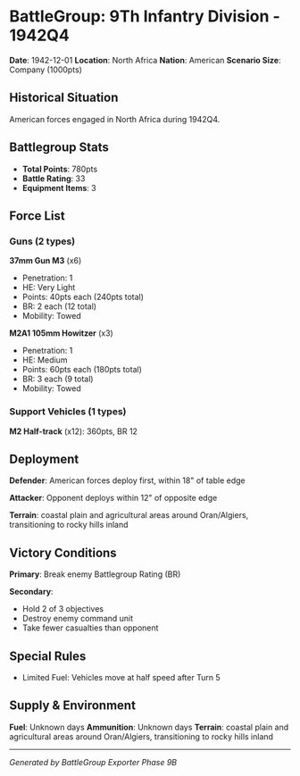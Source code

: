 # BattleGroup: 9Th Infantry Division - 1942Q4

**Date**: 1942-12-01
**Location**: North Africa
**Nation**: American
**Scenario Size**: Company (1000pts)

## Historical Situation

American forces engaged in North Africa during 1942Q4.

## Battlegroup Stats

- **Total Points**: 780pts
- **Battle Rating**: 33
- **Equipment Items**: 3

## Force List

### Guns (2 types)

**37mm Gun M3** (x6)
- Penetration: 1
- HE: Very Light
- Points: 40pts each (240pts total)
- BR: 2 each (12 total)
- Mobility: Towed

**M2A1 105mm Howitzer** (x3)
- Penetration: 1
- HE: Medium
- Points: 60pts each (180pts total)
- BR: 3 each (9 total)
- Mobility: Towed

### Support Vehicles (1 types)

**M2 Half-track** (x12): 360pts, BR 12

## Deployment

**Defender**: American forces deploy first, within 18" of table edge

**Attacker**: Opponent deploys within 12" of opposite edge

**Terrain**: coastal plain and agricultural areas around Oran/Algiers, transitioning to rocky hills inland

## Victory Conditions

**Primary**: Break enemy Battlegroup Rating (BR)

**Secondary**:
- Hold 2 of 3 objectives
- Destroy enemy command unit
- Take fewer casualties than opponent

## Special Rules

- Limited Fuel: Vehicles move at half speed after Turn 5

## Supply & Environment

**Fuel**: Unknown days
**Ammunition**: Unknown days
**Terrain**: coastal plain and agricultural areas around Oran/Algiers, transitioning to rocky hills inland

---

*Generated by BattleGroup Exporter Phase 9B*
